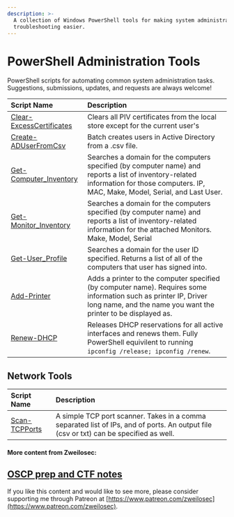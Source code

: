 ```yaml
---
description: >-
  A collection of Windows PowerShell tools for making system administration and
  troubleshooting easier.
---
```


# PowerShell Administration Tools

PowerShell scripts for automating common system administration tasks.  Suggestions, submissions, updates, and requests are always welcome!

| Script Name | Description |
| :--- | :--- |
| [Clear-ExcessCertificates](https://github.com/zweilosec/PowerShell-Administration-Tools/blob/master/Clear-ExcessCertificates.ps1) | Clears all PIV certificates from the local store except for the current user's |
| [Create-ADUserFromCsv](https://github.com/zweilosec/PowerShell-Administration-Tools/blob/master/Create-ADUserFromCsv.ps1) | Batch creates users in Active Directory from a .csv file. |
| [Get-Computer\_Inventory](https://github.com/zweilosec/PowerShell-Administration-Tools/blob/master/Get-Computer_Inventory_toCSV.ps1) | Searches a domain for the computers specified \(by computer name\) and reports a list of inventory-related information for those computers.  IP, MAC, Make, Model, Serial, and Last User. |
| [Get-Monitor\_Inventory](https://github.com/zweilosec/PowerShell-Administration-Tools/blob/master/Get-Monitor_Inventory.ps1) | Searches a domain for the computers specified \(by computer name\) and reports a list of inventory-related information for the attached Monitors. Make, Model, Serial |
| [Get-User\_Profile](https://github.com/zweilosec/PowerShell-Administration-Tools/blob/master/Get-User_Profile.ps1) | Searches a domain for the user ID specified.  Returns a list of all of the computers that user has signed into. |
| [Add-Printer](https://github.com/zweilosec/PowerShell-Administration-Tools/blob/master/add-printer.ps1) | Adds a printer to the computer specified \(by computer name\).  Requires some information such as printer IP, Driver long name, and the name you want the printer to be displayed as. |
| [Renew-DHCP](https://github.com/zweilosec/PowerShell-Administration-Tools/blob/master/Renew-DHCP.ps1) | Releases DHCP reservations for all active interfaces and renews them. Fully PowerShell equivilent to running `ipconfig /release; ipconfig /renew`. |

## Network Tools
| Script Name | Description |
| :--- | :--- |
|[Scan-TCPPorts](https://github.com/zweilosec/PowerShell-Administration-Tools/blob/master/Network/Scan-TCPPorts.ps1) | A simple TCP port scanner. Takes in a comma separated list of IPs, and of ports. An output file (csv or txt) can be specified as well. |

#### More content from Zweilosec:

## [OSCP prep and CTF notes](https://zweilosec.gitbook.io/hackers-rest/)

  
If you like this content and would like to see more, please consider supporting me through Patreon at [https://www.patreon.com/zweilosec](https://www.patreon.com/zweilosec).
